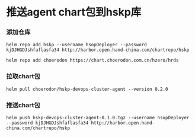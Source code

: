 ﻿# 推送agent chart包到hskp库

### 添加仓库 
```
helm repo add hskp --username hsopDeployer --password kjDJHGDJshfaflasfa34 http://harbor.open.hand-china.com/chartrepo/hskp

helm repo add choerodon https://chart.choerodon.com.cn/hzero/hrds
```
### 拉取chart包
```
helm pull choerodon/hskp-devops-cluster-agent --version 0.2.0
```
### 推送chart包
```
helm push hskp-devops-cluster-agent-0.1.0.tgz --username hsopDeployer --password kjDJHGDJshfaflasfa34 http://harbor.open.hand-china.com/chartrepo/hskp
```